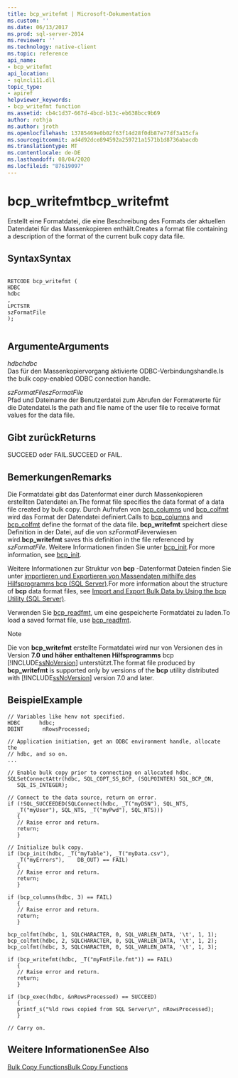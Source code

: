 ```yaml
---
title: bcp_writefmt | Microsoft-Dokumentation
ms.custom: ''
ms.date: 06/13/2017
ms.prod: sql-server-2014
ms.reviewer: ''
ms.technology: native-client
ms.topic: reference
api_name:
- bcp_writefmt
api_location:
- sqlncli11.dll
topic_type:
- apiref
helpviewer_keywords:
- bcp_writefmt function
ms.assetid: cb4c1d37-667d-4bcd-b13c-eb638bcc9b69
author: rothja
ms.author: jroth
ms.openlocfilehash: 13785469e0b02f63f14d28f0db87e77df3a15cfa
ms.sourcegitcommit: ad4d92dce894592a259721a1571b1d8736abacdb
ms.translationtype: MT
ms.contentlocale: de-DE
ms.lasthandoff: 08/04/2020
ms.locfileid: "87619097"
---
```

# <a name="bcp_writefmt"></a><span data-ttu-id="43c82-102">bcp_writefmt</span><span class="sxs-lookup"><span data-stu-id="43c82-102">bcp_writefmt</span></span>
  <span data-ttu-id="43c82-103">Erstellt eine Formatdatei, die eine Beschreibung des Formats der aktuellen Datendatei für das Massenkopieren enthält.</span><span class="sxs-lookup"><span data-stu-id="43c82-103">Creates a format file containing a description of the format of the current bulk copy data file.</span></span>  
  
## <a name="syntax"></a><span data-ttu-id="43c82-104">Syntax</span><span class="sxs-lookup"><span data-stu-id="43c82-104">Syntax</span></span>  
  
```  
  
RETCODE bcp_writefmt (  
HDBC   
hdbc  
,  
LPCTSTR   
szFormatFile  
);  
  
```  
  
## <a name="arguments"></a><span data-ttu-id="43c82-105">Argumente</span><span class="sxs-lookup"><span data-stu-id="43c82-105">Arguments</span></span>  
 <span data-ttu-id="43c82-106">*hdbc*</span><span class="sxs-lookup"><span data-stu-id="43c82-106">*hdbc*</span></span>  
 <span data-ttu-id="43c82-107">Das für den Massenkopiervorgang aktivierte ODBC-Verbindungshandle.</span><span class="sxs-lookup"><span data-stu-id="43c82-107">Is the bulk copy-enabled ODBC connection handle.</span></span>  
  
 <span data-ttu-id="43c82-108">*szFormatFile*</span><span class="sxs-lookup"><span data-stu-id="43c82-108">*szFormatFile*</span></span>  
 <span data-ttu-id="43c82-109">Pfad und Dateiname der Benutzerdatei zum Abrufen der Formatwerte für die Datendatei.</span><span class="sxs-lookup"><span data-stu-id="43c82-109">Is the path and file name of the user file to receive format values for the data file.</span></span>  
  
## <a name="returns"></a><span data-ttu-id="43c82-110">Gibt zurück</span><span class="sxs-lookup"><span data-stu-id="43c82-110">Returns</span></span>  
 <span data-ttu-id="43c82-111">SUCCEED oder FAIL.</span><span class="sxs-lookup"><span data-stu-id="43c82-111">SUCCEED or FAIL.</span></span>  
  
## <a name="remarks"></a><span data-ttu-id="43c82-112">Bemerkungen</span><span class="sxs-lookup"><span data-stu-id="43c82-112">Remarks</span></span>  
 <span data-ttu-id="43c82-113">Die Formatdatei gibt das Datenformat einer durch Massenkopieren erstellten Datendatei an.</span><span class="sxs-lookup"><span data-stu-id="43c82-113">The format file specifies the data format of a data file created by bulk copy.</span></span> <span data-ttu-id="43c82-114">Durch Aufrufen von [bcp_columns](bcp-columns.md) und [bcp_colfmt](bcp-colfmt.md) wird das Format der Datendatei definiert.</span><span class="sxs-lookup"><span data-stu-id="43c82-114">Calls to [bcp_columns](bcp-columns.md) and [bcp_colfmt](bcp-colfmt.md) define the format of the data file.</span></span> <span data-ttu-id="43c82-115">**bcp_writefmt** speichert diese Definition in der Datei, auf die von *szFormatFile*verwiesen wird.</span><span class="sxs-lookup"><span data-stu-id="43c82-115">**bcp_writefmt** saves this definition in the file referenced by *szFormatFile*.</span></span> <span data-ttu-id="43c82-116">Weitere Informationen finden Sie unter [bcp_init](bcp-init.md).</span><span class="sxs-lookup"><span data-stu-id="43c82-116">For more information, see [bcp_init](bcp-init.md).</span></span>  
  
 <span data-ttu-id="43c82-117">Weitere Informationen zur Struktur von **bcp** -Datenformat Dateien finden Sie unter [importieren und Exportieren von Massendaten mithilfe des Hilfsprogramms bcp &#40;SQL Server&#41;](../import-export/import-and-export-bulk-data-by-using-the-bcp-utility-sql-server.md).</span><span class="sxs-lookup"><span data-stu-id="43c82-117">For more information about the structure of **bcp** data format files, see [Import and Export Bulk Data by Using the bcp Utility &#40;SQL Server&#41;](../import-export/import-and-export-bulk-data-by-using-the-bcp-utility-sql-server.md).</span></span>  
  
 <span data-ttu-id="43c82-118">Verwenden Sie [bcp_readfmt](bcp-readfmt.md), um eine gespeicherte Formatdatei zu laden.</span><span class="sxs-lookup"><span data-stu-id="43c82-118">To load a saved format file, use [bcp_readfmt](bcp-readfmt.md).</span></span>  
  
> [!NOTE]  
>  <span data-ttu-id="43c82-119">Die von **bcp_writefmt** erstellte Formatdatei wird nur von Versionen des in Version **7.0 und höher enthaltenen Hilfsprogramms** bcp [!INCLUDE[ssNoVersion](../../includes/ssnoversion-md.md)] unterstützt.</span><span class="sxs-lookup"><span data-stu-id="43c82-119">The format file produced by **bcp_writefmt** is supported only by versions of the **bcp** utility distributed with [!INCLUDE[ssNoVersion](../../includes/ssnoversion-md.md)] version 7.0 and later.</span></span>  
  
## <a name="example"></a><span data-ttu-id="43c82-120">Beispiel</span><span class="sxs-lookup"><span data-stu-id="43c82-120">Example</span></span>  
  
```  
// Variables like henv not specified.  
HDBC      hdbc;  
DBINT      nRowsProcessed;  
  
// Application initiation, get an ODBC environment handle, allocate the  
// hdbc, and so on.  
...   
  
// Enable bulk copy prior to connecting on allocated hdbc.  
SQLSetConnectAttr(hdbc, SQL_COPT_SS_BCP, (SQLPOINTER) SQL_BCP_ON,  
   SQL_IS_INTEGER);  
  
// Connect to the data source, return on error.  
if (!SQL_SUCCEEDED(SQLConnect(hdbc, _T("myDSN"), SQL_NTS,  
   _T("myUser"), SQL_NTS, _T("myPwd"), SQL_NTS)))  
   {  
   // Raise error and return.  
   return;  
   }  
  
// Initialize bulk copy.   
if (bcp_init(hdbc, _T("myTable"), _T("myData.csv"),  
   _T("myErrors"),    DB_OUT) == FAIL)  
   {  
   // Raise error and return.  
   return;  
   }  
  
if (bcp_columns(hdbc, 3) == FAIL)  
   {  
   // Raise error and return.  
   return;  
   }  
  
bcp_colfmt(hdbc, 1, SQLCHARACTER, 0, SQL_VARLEN_DATA, '\t', 1, 1);  
bcp_colfmt(hdbc, 2, SQLCHARACTER, 0, SQL_VARLEN_DATA, '\t', 1, 2);  
bcp_colfmt(hdbc, 3, SQLCHARACTER, 0, SQL_VARLEN_DATA, '\t', 1, 3);  
  
if (bcp_writefmt(hdbc, _T("myFmtFile.fmt")) == FAIL)  
   {  
   // Raise error and return.  
   return;  
   }  
  
if (bcp_exec(hdbc, &nRowsProcessed) == SUCCEED)  
   {  
   printf_s("%ld rows copied from SQL Server\n", nRowsProcessed);  
   }  
  
// Carry on.  
```  
  
## <a name="see-also"></a><span data-ttu-id="43c82-121">Weitere Informationen</span><span class="sxs-lookup"><span data-stu-id="43c82-121">See Also</span></span>  
 [<span data-ttu-id="43c82-122">Bulk Copy Functions</span><span class="sxs-lookup"><span data-stu-id="43c82-122">Bulk Copy Functions</span></span>](sql-server-driver-extensions-bulk-copy-functions.md)  
  
  
